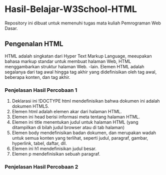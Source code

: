 # Hasil-Belajar-W3School-HTML
Repository ini dibuat untuk memenuhi tugas mata kuliah Pemrograman Web Dasar.

## Pengenalan HTML
HTML adalah singkatan dari Hyper Text Markup Language, meeupakan bahasa markup standar untuk membuat halaman Web, HTML menggambarkan struktur halaman Web.
-lain. Elemen HTML adalah segalanya dari tag awal hingga tag akhir yang didefinisikan oleh tag awal, beberapa konten, dan tag akhir.

### Penjelasan Hasil Percobaan 1
1. Deklarasi ini !DOCTYPE html mendefinisikan bahwa dokumen ini adalah dokumen HTML5.
2. Elemen html adalah elemen akar dari halaman HTML.
3. Elemen ini head berisi informasi meta tentang halaman HTML.
4. Elemen ini title menentukan judul untuk halaman HTML (yang ditampilkan di bilah judul browser atau di tab halaman)
5. Elemen body mendefinisikan badan dokumen, dan merupakan wadah untuk semua konten yang terlihat, seperti judul, paragraf, gambar, hyperlink, tabel, daftar, dll.
6. Elemen ini h1 mendefinisikan judul besar.
7. Elemen p mendefinisikan sebuah paragraf.

### Penjelasan Hasil Percobaan 2


